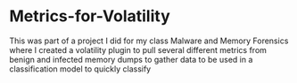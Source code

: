 # Metrics-for-Volatility
This was part of a project I did for my class Malware and Memory Forensics where I created a volatility plugin to pull several different metrics from benign and infected memory dumps to gather data to be used in a classification model to quickly classify  

